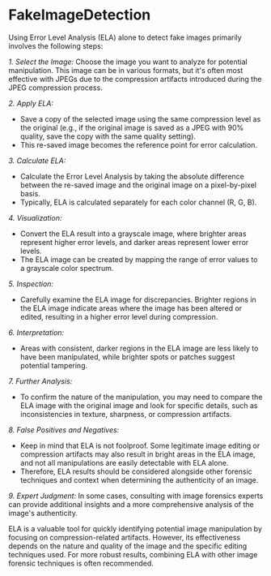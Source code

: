 # FakeImageDetection

Using Error Level Analysis (ELA) alone to detect fake images primarily involves the following steps:

*1. Select the Image:* Choose the image you want to analyze for potential manipulation. This image can be in various formats, but it's often most effective with JPEGs due to the compression artifacts introduced during the JPEG compression process.

*2. Apply ELA:*
   - Save a copy of the selected image using the same compression level as the original (e.g., if the original image is saved as a JPEG with 90% quality, save the copy with the same quality setting).
   - This re-saved image becomes the reference point for error calculation.

*3. Calculate ELA:*
   - Calculate the Error Level Analysis by taking the absolute difference between the re-saved image and the original image on a pixel-by-pixel basis.
   - Typically, ELA is calculated separately for each color channel (R, G, B).

*4. Visualization:*
   - Convert the ELA result into a grayscale image, where brighter areas represent higher error levels, and darker areas represent lower error levels.
   - The ELA image can be created by mapping the range of error values to a grayscale color spectrum.

*5. Inspection:*
   - Carefully examine the ELA image for discrepancies. Brighter regions in the ELA image indicate areas where the image has been altered or edited, resulting in a higher error level during compression.

*6. Interpretation:*
   - Areas with consistent, darker regions in the ELA image are less likely to have been manipulated, while brighter spots or patches suggest potential tampering.

*7. Further Analysis:*
   - To confirm the nature of the manipulation, you may need to compare the ELA image with the original image and look for specific details, such as inconsistencies in texture, sharpness, or compression artifacts.

*8. False Positives and Negatives:*
   - Keep in mind that ELA is not foolproof. Some legitimate image editing or compression artifacts may also result in bright areas in the ELA image, and not all manipulations are easily detectable with ELA alone.
   - Therefore, ELA results should be considered alongside other forensic techniques and context when determining the authenticity of an image.

*9. Expert Judgment:* In some cases, consulting with image forensics experts can provide additional insights and a more comprehensive analysis of the image's authenticity.

ELA is a valuable tool for quickly identifying potential image manipulation by focusing on compression-related artifacts. However, its effectiveness depends on the nature and quality of the image and the specific editing techniques used. For more robust results, combining ELA with other image forensic techniques is often recommended.

